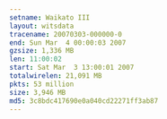```yaml
---
setname: Waikato III
layout: witsdata
tracename: 20070303-000000-0
end: Sun Mar  4 00:00:03 2007
gzsize: 1,336 MB
len: 11:00:02
start: Sat Mar  3 13:00:01 2007
totalwirelen: 21,091 MB
pkts: 53 million
size: 3,946 MB
md5: 3c8bdc417690e0a040cd22271ff3ab87
---
```

